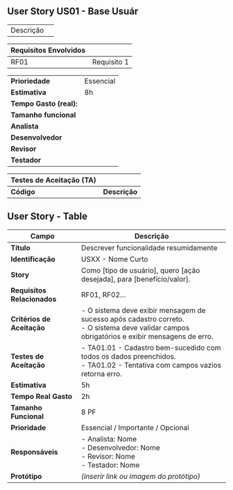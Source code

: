 ## User Story US01 - Base Usuár

|  |  |
| --- | --- |
| Descrição | |

| **Requisitos Envolvidos** ||
| ------------------------- |-|
| RF01 | Requisito 1 |

| | |
| - | - |
| **Prioriedade** | Essencial |
| **Estimativa** | 8h |
| **Tempo Gasto (real):** | |
| **Tamanho funcional** | |
| **Analista** | |
| **Desenvolvedor** | |
| **Revisor** | |
| **Testador** | |


| Testes de Aceitação (TA) | |
| - | - |
| **Código** | **Descrição** |

## User Story - Table 
| Campo                    | Descrição                                                                 |
|---------------------------|---------------------------------------------------------------------------|
| **Título**                | Descrever funcionalidade resumidamente                                   |
| **Identificação**          | USXX - Nome Curto                                                        |
| **Story**                  | Como [tipo de usuário], quero [ação desejada], para [benefício/valor].   |
| **Requisitos Relacionados**| RF01, RF02...                                                             |
| **Critérios de Aceitação** | - O sistema deve exibir mensagem de sucesso após cadastro correto.<br>- O sistema deve validar campos obrigatórios e exibir mensagens de erro. |
| **Testes de Aceitação**    | - TA01.01 - Cadastro bem-sucedido com todos os dados preenchidos.<br>- TA01.02 - Tentativa com campos vazios retorna erro. |
| **Estimativa**              | 5h                                                                      |
| **Tempo Real Gasto**        | 2h                                                                      |
| **Tamanho Funcional**        | 8 PF                                                                   |
| **Prioridade**               | Essencial / Importante / Opcional                                      |
| **Responsáveis**             | - Analista: Nome<br>- Desenvolvedor: Nome<br>- Revisor: Nome<br>- Testador: Nome |
| **Protótipo**                | *(inserir link ou imagem do protótipo)*                                |

